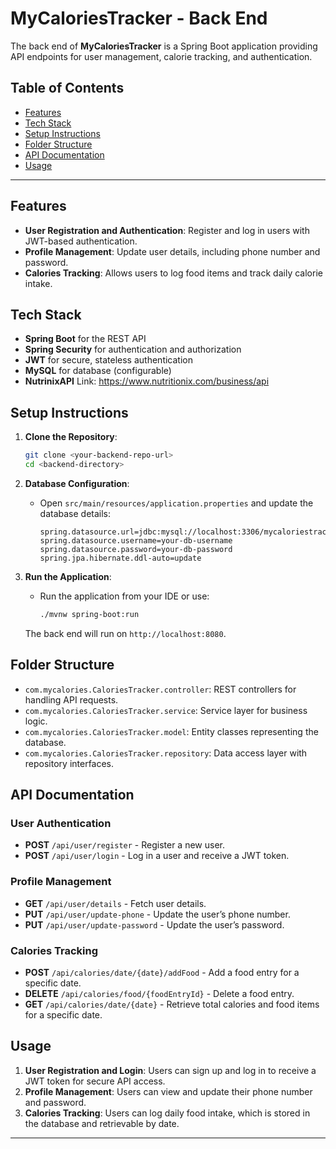 
# MyCaloriesTracker - Back End

The back end of **MyCaloriesTracker** is a Spring Boot application providing API endpoints for user management, calorie tracking, and authentication.

## Table of Contents
- [Features](#features)
- [Tech Stack](#tech-stack)
- [Setup Instructions](#setup-instructions)
- [Folder Structure](#folder-structure)
- [API Documentation](#api-documentation)
- [Usage](#usage)

---

## Features

- **User Registration and Authentication**: Register and log in users with JWT-based authentication.
- **Profile Management**: Update user details, including phone number and password.
- **Calories Tracking**: Allows users to log food items and track daily calorie intake.

## Tech Stack

- **Spring Boot** for the REST API
- **Spring Security** for authentication and authorization
- **JWT** for secure, stateless authentication
- **MySQL** for database (configurable)
- **NutrinixAPI** Link: https://www.nutritionix.com/business/api

## Setup Instructions

1. **Clone the Repository**:
   ```bash
   git clone <your-backend-repo-url>
   cd <backend-directory>
   ```

2. **Database Configuration**:
   - Open `src/main/resources/application.properties` and update the database details:
     ```properties
     spring.datasource.url=jdbc:mysql://localhost:3306/mycaloriestracker
     spring.datasource.username=your-db-username
     spring.datasource.password=your-db-password
     spring.jpa.hibernate.ddl-auto=update
     ```

3. **Run the Application**:
   - Run the application from your IDE or use:
     ```bash
     ./mvnw spring-boot:run
     ```

   The back end will run on `http://localhost:8080`.

## Folder Structure

- `com.mycalories.CaloriesTracker.controller`: REST controllers for handling API requests.
- `com.mycalories.CaloriesTracker.service`: Service layer for business logic.
- `com.mycalories.CaloriesTracker.model`: Entity classes representing the database.
- `com.mycalories.CaloriesTracker.repository`: Data access layer with repository interfaces.

## API Documentation

### User Authentication
- **POST** `/api/user/register` - Register a new user.
- **POST** `/api/user/login` - Log in a user and receive a JWT token.

### Profile Management
- **GET** `/api/user/details` - Fetch user details.
- **PUT** `/api/user/update-phone` - Update the user’s phone number.
- **PUT** `/api/user/update-password` - Update the user’s password.

### Calories Tracking
- **POST** `/api/calories/date/{date}/addFood` - Add a food entry for a specific date.
- **DELETE** `/api/calories/food/{foodEntryId}` - Delete a food entry.
- **GET** `/api/calories/date/{date}` - Retrieve total calories and food items for a specific date.

## Usage

1. **User Registration and Login**: Users can sign up and log in to receive a JWT token for secure API access.
2. **Profile Management**: Users can view and update their phone number and password.
3. **Calories Tracking**: Users can log daily food intake, which is stored in the database and retrievable by date.

---
